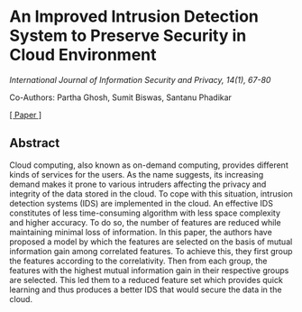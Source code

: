 # An Improved Intrusion Detection System to Preserve Security in Cloud Environment

*International Journal of Information Security and Privacy, 14(1), 67-80*

Co-Authors: Partha Ghosh, Sumit Biswas, Santanu Phadikar

[[ Paper ]]({{site.baseurl}}/public/papers/IDS-MRMR.pdf)

## Abstract

Cloud computing, also known as on-demand computing, provides different kinds of services for the users. As the name suggests, its increasing demand makes it prone to various intruders affecting the privacy and integrity of the data stored in the cloud. To cope with this situation, intrusion detection systems (IDS) are implemented in the cloud. An effective IDS constitutes of less time-consuming algorithm with less space complexity and higher accuracy. To do so, the number of features are
reduced while maintaining minimal loss of information. In this paper, the authors have proposed a model by which the features are selected on the basis of mutual information gain among correlated features. To achieve this, they first group the features according to the correlativity. Then from each group, the features with the highest mutual information gain in their respective groups are selected. This led them to a reduced feature set which provides quick learning and thus produces a better IDS
that would secure the data in the cloud.